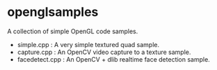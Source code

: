 # openglsamples
A collection of simple OpenGL code samples.

- simple.cpp : A very simple textured quad sample.
- capture.cpp : An OpenCV video capture to a texture sample.
- facedetect.cpp : An OpenCV + dlib realtime face detection sample.
